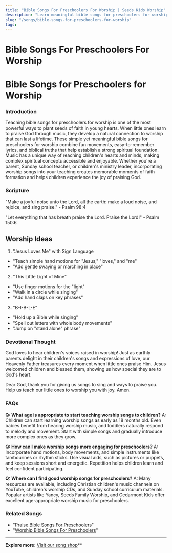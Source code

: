 ```yaml
---
title: "Bible Songs For Preschoolers For Worship | Seeds Kids Worship"
description: "Learn meaningful bible songs for preschoolers for worship that teach Scripture through music. Interactive worship resources for kids and families."
slug: "/songs/bible-songs-for-preschoolers-for-worship"
tags:
---
```


# Bible Songs For Preschoolers For Worship

# Bible Songs for Preschoolers for Worship
### Introduction
Teaching bible songs for preschoolers for worship is one of the most powerful ways to plant seeds of faith in young hearts. When little ones learn to praise God through music, they develop a natural connection to worship that can last a lifetime. These simple yet meaningful bible songs for preschoolers for worship combine fun movements, easy-to-remember lyrics, and biblical truths that help establish a strong spiritual foundation. Music has a unique way of reaching children's hearts and minds, making complex spiritual concepts accessible and enjoyable. Whether you're a parent, Sunday school teacher, or children's ministry leader, incorporating worship songs into your teaching creates memorable moments of faith formation and helps children experience the joy of praising God.

### Scripture
"Make a joyful noise unto the Lord, all the earth: make a loud noise, and rejoice, and sing praise." - Psalm 98:4

"Let everything that has breath praise the Lord. Praise the Lord!" - Psalm 150:6

## Worship Ideas
1. "Jesus Loves Me" with Sign Language
- "Teach simple hand motions for "Jesus," "loves," and "me"
- "Add gentle swaying or marching in place"

2. "This Little Light of Mine"
- "Use finger motions for the "light"
- "Walk in a circle while singing"
- "Add hand claps on key phrases"

3. "B-I-B-L-E"
- "Hold up a Bible while singing"
- "Spell out letters with whole body movements"
- "Jump on "stand alone" phrase"

### Devotional Thought
God loves to hear children's voices raised in worship! Just as earthly parents delight in their children's songs and expressions of love, our Heavenly Father treasures every moment when little ones praise Him. Jesus welcomed children and blessed them, showing us how special they are to God's heart.

Dear God, thank you for giving us songs to sing and ways to praise you. Help us teach our little ones to worship you with joy. Amen.

### FAQs

**Q: What age is appropriate to start teaching worship songs to children?**
A: Children can start learning worship songs as early as 18 months old. Even babies benefit from hearing worship music, and toddlers naturally respond to melody and movement. Start with simple songs and gradually introduce more complex ones as they grow.

**Q: How can I make worship songs more engaging for preschoolers?**
A: Incorporate hand motions, body movements, and simple instruments like tambourines or rhythm sticks. Use visual aids, such as pictures or puppets, and keep sessions short and energetic. Repetition helps children learn and feel confident participating.

**Q: Where can I find good worship songs for preschoolers?**
A: Many resources are available, including Christian children's music channels on YouTube, children's worship CDs, and Sunday school curriculum materials. Popular artists like Yancy, Seeds Family Worship, and Cedarmont Kids offer excellent age-appropriate worship music for preschoolers.

### Related Songs

- "[Praise Bible Songs For Preschoolers](/songs/praise-bible-songs-for-preschoolers/)"
- "[Worship Bible Songs For Preschoolers](/songs/worship-bible-songs-for-preschoolers/)"

---

**Explore more:** [Visit our song shop](https://seedskidsworship.com/shop)**

<!-- Schema Markup -->
<script type="application/ld+json">
{
  "@context": "https://schema.org",
  "@type": "MusicRecording",
  "name": "Bible Songs For Preschoolers For Worship",
  "byArtist": {
    "@type": "MusicGroup",
    "name": "Seeds Kids Worship"
  },
  "isFamilyFriendly": true,
  "url": "https://seedskidsworship.com/songs/bible-songs-for-preschoolers-for-worship/"
}
</script>